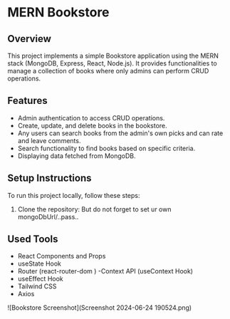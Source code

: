 # MERN Bookstore

## Overview

This project implements a simple Bookstore application using the MERN stack (MongoDB, Express, React, Node.js). It provides functionalities to manage a collection of books where only admins can perform CRUD operations.

## Features

- Admin authentication to access CRUD operations.
- Create, update, and delete books in the bookstore.
- Any users can search books from the admin's own picks and can rate and leave comments.
- Search functionality to find books based on specific criteria.
- Displaying data fetched from MongoDB.

## Setup Instructions

To run this project locally, follow these steps:

1. Clone the repository: But do not forget to set ur own mongoDbUrl/..pass..


## Used Tools
- React Components and Props
- useState Hook
- Router (react-router-dom )
-Context API (useContext Hook)
- useEffect Hook
- Tailwind CSS
- Axios

![Bookstore Screenshot](Screenshot 2024-06-24 190524.png)

